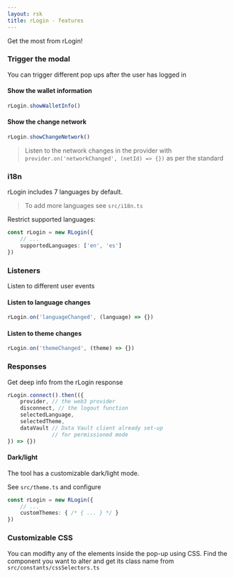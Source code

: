 ```yaml
---
layout: rsk
title: rLogin - features
---
```


Get the most from rLogin!

### Trigger the modal

You can trigger different pop ups after the user has logged in

#### Show the wallet information

```typescript
rLogin.showWalletInfo()
```

#### Show the change network

```typescript
rLogin.showChangeNetwork()
```

> Listen to the network changes in the provider with `provider.on('networkChanged', (netId) => {})` as per the standard

### i18n

rLogin includes 7 languages by default.

> To add more languages see `src/i18n.ts`


Restrict supported languages:

```typescript
const rLogin = new RLogin({
    // ...
    supportedLanguages: ['en', 'es']
})
```

### Listeners

Listen to different user events

#### Listen to language changes

```typescript
rLogin.on('languageChanged', (language) => {})
```

#### Listen to theme changes

```typescript
rLogin.on('themeChanged', (theme) => {})
```

### Responses

Get deep info from the rLogin response

```typescript
rLogin.connect().then(({
    provider, // the web3 provider
    disconnect, // the logout function
    selectedLanguage,
    selectedTheme,
    dataVault // Data Vault client already set-up
              // for permissioned mode
}) => {})
```

#### Dark/light

The tool has a customizable dark/light mode.

See `src/theme.ts` and configure

```typescript
const rLogin = new RLogin({
    // ...
    customThemes: { /* { ... } */ }
})
```

### Customizable CSS

You can modifty any of the elements inside the pop-up using CSS. Find the component you want to alter and get its class name from `src/constants/cssSelectors.ts`
